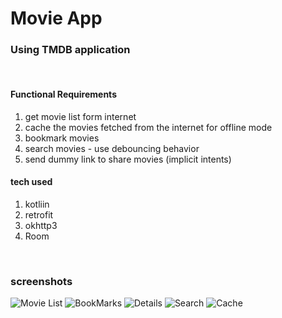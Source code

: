 # Movie App
### Using TMDB application

&nbsp;

#### Functional Requirements
1. get movie list form internet
2. cache the movies fetched from the internet for offline mode
3. bookmark movies
4. search movies - use debouncing behavior
5. send dummy link to share movies (implicit intents)

#### tech used
1. kotliin
2. retrofit
3. okhttp3
4. Room

&nbsp;

### screenshots
![Movie List](screenshots/movie_list.jpg)
![BookMarks](screenshots/bookmark.jpg)
![Details](screenshots/details.jpg)
![Search](screenshots/search.jpg)
![Cache](screenshots/cache.jpg)
